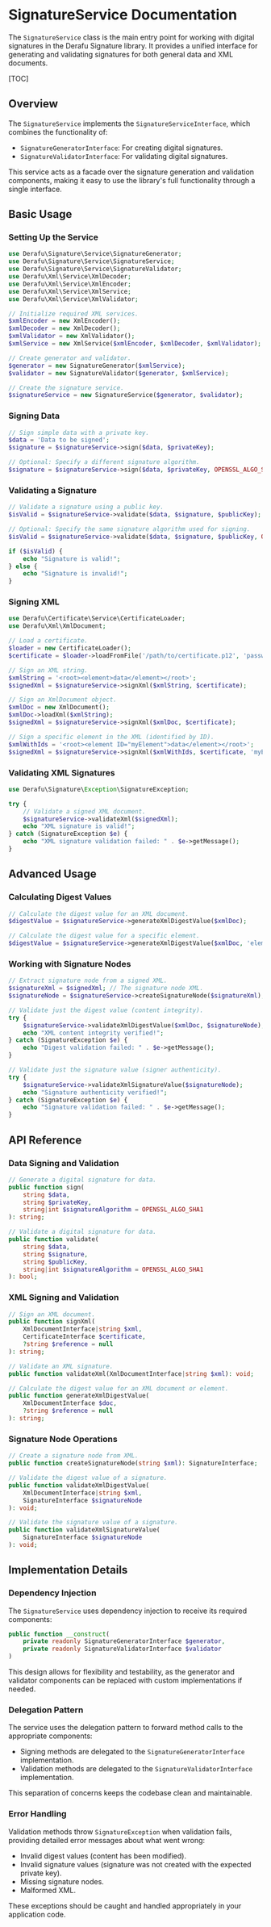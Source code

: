 # SignatureService Documentation

The `SignatureService` class is the main entry point for working with digital signatures in the Derafu Signature library. It provides a unified interface for generating and validating signatures for both general data and XML documents.

[TOC]

## Overview

The `SignatureService` implements the `SignatureServiceInterface`, which combines the functionality of:

- `SignatureGeneratorInterface`: For creating digital signatures.
- `SignatureValidatorInterface`: For validating digital signatures.

This service acts as a facade over the signature generation and validation components, making it easy to use the library's full functionality through a single interface.

## Basic Usage

### Setting Up the Service

```php
use Derafu\Signature\Service\SignatureGenerator;
use Derafu\Signature\Service\SignatureService;
use Derafu\Signature\Service\SignatureValidator;
use Derafu\Xml\Service\XmlDecoder;
use Derafu\Xml\Service\XmlEncoder;
use Derafu\Xml\Service\XmlService;
use Derafu\Xml\Service\XmlValidator;

// Initialize required XML services.
$xmlEncoder = new XmlEncoder();
$xmlDecoder = new XmlDecoder();
$xmlValidator = new XmlValidator();
$xmlService = new XmlService($xmlEncoder, $xmlDecoder, $xmlValidator);

// Create generator and validator.
$generator = new SignatureGenerator($xmlService);
$validator = new SignatureValidator($generator, $xmlService);

// Create the signature service.
$signatureService = new SignatureService($generator, $validator);
```

### Signing Data

```php
// Sign simple data with a private key.
$data = 'Data to be signed';
$signature = $signatureService->sign($data, $privateKey);

// Optional: Specify a different signature algorithm.
$signature = $signatureService->sign($data, $privateKey, OPENSSL_ALGO_SHA256);
```

### Validating a Signature

```php
// Validate a signature using a public key.
$isValid = $signatureService->validate($data, $signature, $publicKey);

// Optional: Specify the same signature algorithm used for signing.
$isValid = $signatureService->validate($data, $signature, $publicKey, OPENSSL_ALGO_SHA256);

if ($isValid) {
    echo "Signature is valid!";
} else {
    echo "Signature is invalid!";
}
```

### Signing XML

```php
use Derafu\Certificate\Service\CertificateLoader;
use Derafu\Xml\XmlDocument;

// Load a certificate.
$loader = new CertificateLoader();
$certificate = $loader->loadFromFile('/path/to/certificate.p12', 'password');

// Sign an XML string.
$xmlString = '<root><element>data</element></root>';
$signedXml = $signatureService->signXml($xmlString, $certificate);

// Sign an XmlDocument object.
$xmlDoc = new XmlDocument();
$xmlDoc->loadXml($xmlString);
$signedXml = $signatureService->signXml($xmlDoc, $certificate);

// Sign a specific element in the XML (identified by ID).
$xmlWithIds = '<root><element ID="myElement">data</element></root>';
$signedXml = $signatureService->signXml($xmlWithIds, $certificate, 'myElement');
```

### Validating XML Signatures

```php
use Derafu\Signature\Exception\SignatureException;

try {
    // Validate a signed XML document.
    $signatureService->validateXml($signedXml);
    echo "XML signature is valid!";
} catch (SignatureException $e) {
    echo "XML signature validation failed: " . $e->getMessage();
}
```

## Advanced Usage

### Calculating Digest Values

```php
// Calculate the digest value for an XML document.
$digestValue = $signatureService->generateXmlDigestValue($xmlDoc);

// Calculate the digest value for a specific element.
$digestValue = $signatureService->generateXmlDigestValue($xmlDoc, 'elementId');
```

### Working with Signature Nodes

```php
// Extract signature node from a signed XML.
$signatureXml = $signedXml; // The signature node XML.
$signatureNode = $signatureService->createSignatureNode($signatureXml);

// Validate just the digest value (content integrity).
try {
    $signatureService->validateXmlDigestValue($xmlDoc, $signatureNode);
    echo "XML content integrity verified!";
} catch (SignatureException $e) {
    echo "Digest validation failed: " . $e->getMessage();
}

// Validate just the signature value (signer authenticity).
try {
    $signatureService->validateXmlSignatureValue($signatureNode);
    echo "Signature authenticity verified!";
} catch (SignatureException $e) {
    echo "Signature validation failed: " . $e->getMessage();
}
```

## API Reference

### Data Signing and Validation

```php
// Generate a digital signature for data.
public function sign(
    string $data,
    string $privateKey,
    string|int $signatureAlgorithm = OPENSSL_ALGO_SHA1
): string;

// Validate a digital signature for data.
public function validate(
    string $data,
    string $signature,
    string $publicKey,
    string|int $signatureAlgorithm = OPENSSL_ALGO_SHA1
): bool;
```

### XML Signing and Validation

```php
// Sign an XML document.
public function signXml(
    XmlDocumentInterface|string $xml,
    CertificateInterface $certificate,
    ?string $reference = null
): string;

// Validate an XML signature.
public function validateXml(XmlDocumentInterface|string $xml): void;

// Calculate the digest value for an XML document or element.
public function generateXmlDigestValue(
    XmlDocumentInterface $doc,
    ?string $reference = null
): string;
```

### Signature Node Operations

```php
// Create a signature node from XML.
public function createSignatureNode(string $xml): SignatureInterface;

// Validate the digest value of a signature.
public function validateXmlDigestValue(
    XmlDocumentInterface|string $xml,
    SignatureInterface $signatureNode
): void;

// Validate the signature value of a signature.
public function validateXmlSignatureValue(
    SignatureInterface $signatureNode
): void;
```

## Implementation Details

### Dependency Injection

The `SignatureService` uses dependency injection to receive its required components:

```php
public function __construct(
    private readonly SignatureGeneratorInterface $generator,
    private readonly SignatureValidatorInterface $validator
)
```

This design allows for flexibility and testability, as the generator and validator components can be replaced with custom implementations if needed.

### Delegation Pattern

The service uses the delegation pattern to forward method calls to the appropriate components:

- Signing methods are delegated to the `SignatureGeneratorInterface` implementation.
- Validation methods are delegated to the `SignatureValidatorInterface` implementation.

This separation of concerns keeps the codebase clean and maintainable.

### Error Handling

Validation methods throw `SignatureException` when validation fails, providing detailed error messages about what went wrong:

- Invalid digest values (content has been modified).
- Invalid signature values (signature was not created with the expected private key).
- Missing signature nodes.
- Malformed XML.

These exceptions should be caught and handled appropriately in your application code.
